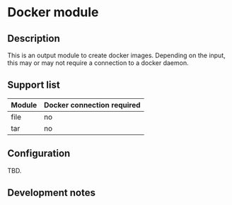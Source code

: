 # Docker module

## Description

This is an output module to create docker images.
Depending on the input, this may or may not require a connection to a docker daemon.

## Support list

Module    | Docker connection required 
----------|----------
file      | no      
tar       | no       
     

## Configuration

TBD.


## Development notes

